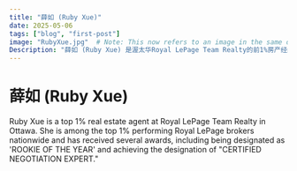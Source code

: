 ```yaml
---
title: "薛如 (Ruby Xue)"
date: 2025-05-06
tags: ["blog", "first-post"]
image: "RubyXue.jpg"  # Note: This now refers to an image in the same directory
Description: "薛如 (Ruby Xue) 是渥太华Royal LePage Team Realty的前1%房产经纪人。她是全国顶级1%的Royal LePage经纪人之一，并获得了多个奖项，包括'新人王'和'认证谈判专家'。"
---
```


# 薛如 (Ruby Xue)

Ruby Xue is a top 1% real estate agent at Royal LePage Team Realty in Ottawa. She is among the top 1% performing Royal LePage brokers nationwide and has received several awards, including being designated as 'ROOKIE OF THE YEAR' and achieving the designation of "CERTIFIED NEGOTIATION EXPERT."